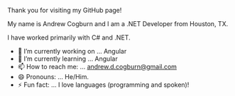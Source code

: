 Thank you for visiting my GitHub page!

My name is Andrew Cogburn and I am a .NET Developer from Houston, TX.

I have worked primarily with C# and .NET.

- 🔭 I’m currently working on ... Angular
- 🌱 I’m currently learning ... Angular
- 📫 How to reach me: ... andrew.d.cogburn@gmail.com
- 😄 Pronouns: ... He/Him.
- ⚡ Fun fact: ... I love languages (programming and spoken)!
